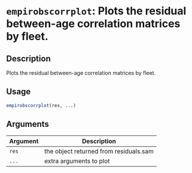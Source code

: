 # `empirobscorrplot`: Plots the residual between-age correlation matrices by fleet.

## Description


 Plots the residual between-age correlation matrices by fleet.


## Usage

```r
empirobscorrplot(res, ...)
```


## Arguments

Argument      |Description
------------- |----------------
```res```     |     the object returned from residuals.sam
```...```     |     extra arguments to plot

